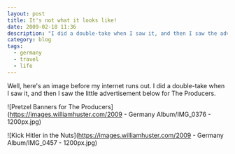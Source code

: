 ```yaml
---
layout: post
title: It's not what it looks like!
date: 2009-02-18 11:36
description: "I did a double-take when I saw it, and then I saw the advertisement below for The Producers."
category: blog
tags:
  - germany
  - travel
  - life
---
```


Well, here's an image before my internet runs out. I did a double-take when I saw it, and then I saw the little advertisement below for The Producers.

![Pretzel Banners for The Producers](https://images.williamhuster.com/2009 - Germany Album/IMG_0376 - 1200px.jpg)

![Kick Hitler in the Nuts](https://images.williamhuster.com/2009 - Germany Album/IMG_0457 - 1200px.jpg)
